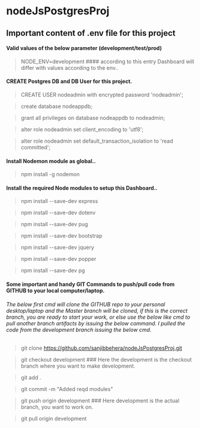 # nodeJsPostgresProj

## Important content of .env file for this project
#### Valid values of the below parameter (development/test/prod)
> NODE_ENV=development #### according to this entry Dashboard will differ with values according to the env..

#### CREATE Postgres DB and DB User for this project.

> CREATE USER nodeadmin with encrypted password 'nodeadmin';

> create database nodeappdb;

> grant all privileges on database nodeappdb to nodeadmin;

> alter role nodeadmin set client_encoding to 'utf8';

> alter role nodeadmin set default_transaction_isolation to 'read committed';

#### Install Nodemon module as global..

> npm install -g nodemon

#### Install the required Node modules to setup this Dashboard..

> npm install --save-dev express

> npm install --save-dev dotenv

> npm install --save-dev pug

> npm install --save-dev bootstrap

> npm install --save-dev jquery

> npm install --save-dev popper

> npm install --save-dev pg

#### Some important and handy GIT Commands to push/pull code from GITHUB to your local computer/laptop.

###### The below first cmd will clone the GITHUB repo to your personal desktop/laptop and the Master branch will be cloned, if this is the correct branch, you are ready to start your work, or else use the below like cmd to pull another branch artifacts by issuing the below command. I pulled the code from the development branch issuing the below cmd.

> git clone https://github.com/sanjibbehera/nodeJsPostgresProj.git

> git checkout development  ### Here the development is the checkout branch where you want to make development. 

> git add .

> git commit -m "Added reqd modules"

> git push origin development  ### Here development is the actual branch, you want to work on.

> git pull origin development
